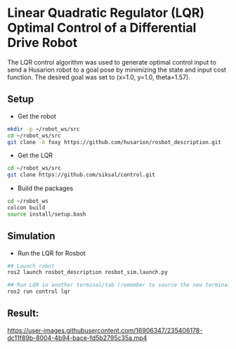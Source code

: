 # Linear Quadratic Regulator (LQR) Optimal Control of a Differential Drive Robot
The LQR control algorithm was used to generate optimal control input to send a Husarion robot to a goal pose by minimizing the state and input cost function. The desired goal was set to (x=1.0, y=1.0, theta=1.57).

## Setup
* Get the robot
```sh
mkdir -p ~/robot_ws/src
cd ~/robot_ws/src
git clone -b foxy https://github.com/husarion/rosbot_description.git
```

* Get the LQR
```sh
cd ~/robot_ws/src
git clone https://github.com/siksal/control.git
```

* Build the packages
```sh
cd ~/robot_ws
colcon build
source install/setup.bash
```

## Simulation
* Run the LQR for Rosbot
```sh
## Launch robot
ros2 launch rosbot_description rosbot_sim.launch.py

## Run LQR in another terminal/tab (remember to source the new terminal/tab)
ros2 run control lqr
```

## Result:
https://user-images.githubusercontent.com/16906347/235406178-dc11f89b-8004-4b94-bace-fd5b2795c35a.mp4

